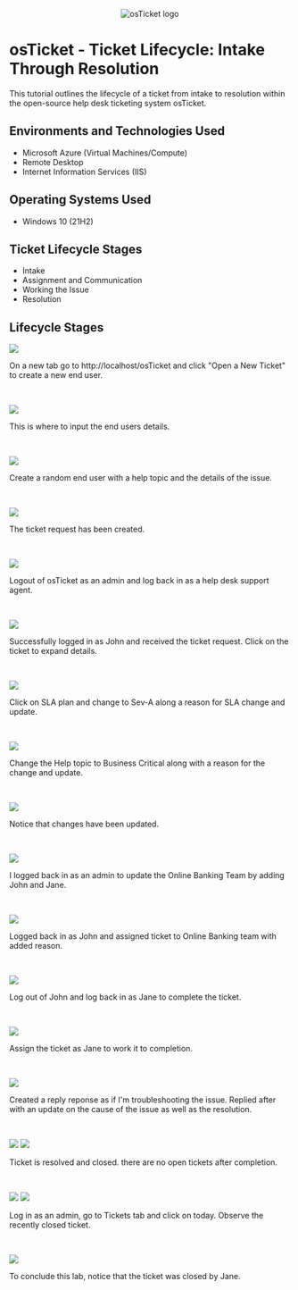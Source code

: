 <p align="center">
<img src="https://i.imgur.com/Clzj7Xs.png" alt="osTicket logo"/>
</p>

<h1>osTicket - Ticket Lifecycle: Intake Through Resolution</h1>
This tutorial outlines the lifecycle of a ticket from intake to resolution within the open-source help desk ticketing system osTicket.<br />

<h2>Environments and Technologies Used</h2>

- Microsoft Azure (Virtual Machines/Compute)
- Remote Desktop
- Internet Information Services (IIS)

<h2>Operating Systems Used </h2>

- Windows 10</b> (21H2)

<h2>Ticket Lifecycle Stages</h2>

- Intake
- Assignment and Communication
- Working the Issue
- Resolution

<h2>Lifecycle Stages</h2>

<p>
<img src="https://github.com/user-attachments/assets/ff405239-c91a-4ac7-bed7-ec2ccc3fa6ae" />
</p>
<p>
On a new tab go to http://localhost/osTicket and click "Open a New Ticket" to create a new end user.
</p>
<br />

<p>
<img src="https://github.com/user-attachments/assets/88795d72-17c8-4a95-8148-3b41aed92780" />
</p>
<p>
This is where to input the end users details.
</p>
<br />

<p>
<img src="https://github.com/user-attachments/assets/2dceea1f-e705-4537-9d38-b30f3696a38c" />
</p>
<p>
Create a random end user with a help topic and the details of the issue.
</p>
<br />

<p>
<img src="https://github.com/user-attachments/assets/48f10a1b-15fd-4b5d-89ac-6dfd30fd382d" />
</p>
<p>
The ticket request has been created.
</p>
<br />

<p>
<img src="https://github.com/user-attachments/assets/94f096ee-2d8f-461b-9c3b-4f9f425ceca8" />
</p>
<p>
Logout of osTicket as an admin and log back in as a help desk support agent.
</p>
<br />

<p>
<img src="https://github.com/user-attachments/assets/68c50124-dc4b-4cf5-a532-c85fdc415c00" />
</p>
<p>
Successfully logged in as John and received the ticket request. Click on the ticket to expand details.
</p>
<br />

<p>
<img src="https://github.com/user-attachments/assets/717ee918-8895-438b-b4cb-916e9c6100d9" />
</p>
<p>
Click on SLA plan and change to Sev-A along a reason for SLA change and update.
</p>
<br />

<p>
<img src="https://github.com/user-attachments/assets/d2cd2f9d-c646-4acc-aeb0-754268485564" />
</p>
<p>
Change the Help topic to Business Critical along with a reason for the change and update.
</p>
<br />

<p>
<img src="https://github.com/user-attachments/assets/6672e23a-b65e-4ff4-8855-dc529227edce" />
</p>
<p>
Notice that changes have been updated.
</p>
<br />

<p>
<img src="https://github.com/user-attachments/assets/2b598781-d52f-421f-8c46-3f12a508fb85" />
</p>
<p>
I logged back in as an admin to update the Online Banking Team by adding John and Jane.
</p>
<br />

<p>
<img src="https://github.com/user-attachments/assets/7092b013-60d4-4f22-ab2d-532a8aa1da81" />
</p>
<p>
Logged back in as John and assigned ticket to Online Banking team with added reason.
</p>
<br />


<p>
<img src="https://github.com/user-attachments/assets/411c1711-5624-41d6-98e1-24987a6bec05" />
</p>
<p>
Log out of John and log back in as Jane to complete the ticket.
</p>
<br />

<p>
<img src="https://github.com/user-attachments/assets/981f8b99-cbfd-4612-aa5b-64972574d92d" />
</p>
<p>
Assign the ticket as Jane to work it to completion.
</p>
<br />

<p>
<img src="https://github.com/user-attachments/assets/f6b9567d-b67d-4730-8d40-3ee511b445a9" />
</p>
<p>
Created a reply reponse as if I'm troubleshooting the issue. Replied after with an update on the cause of the issue as well as the resolution.
</p>
<br />

<p>
<img src="https://github.com/user-attachments/assets/1f117a7d-b42b-4548-a52c-4ceae5d915e9" />
<img src="https://github.com/user-attachments/assets/295e5cbb-1b6b-452a-926e-27d88f8bf11c" />
</p>
<p>
Ticket is resolved and closed. there are no open tickets after completion.
</p>
<br />

<p>
<img src="https://github.com/user-attachments/assets/9a82f6ad-c928-40a5-82cb-8318613e933f" />
<img src="https://github.com/user-attachments/assets/6a27adfa-d5fd-405b-b485-c33e730ab78e" />
</p>
<p>
Log in as an admin, go to Tickets tab and click on today. Observe the recently closed ticket.
</p>
<br />

<p>
<img src="https://github.com/user-attachments/assets/b4441c05-0768-4fee-bf0c-030dcc29853c" />
</p>
<p>
To conclude this lab, notice that the ticket was closed by Jane.
</p>
<br />
